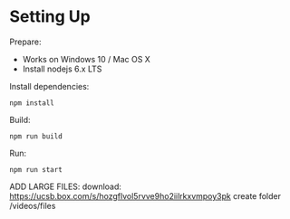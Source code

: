 # Setting Up
Prepare:
- Works on Windows 10 / Mac OS X 
- Install nodejs 6.x LTS

Install dependencies:

    npm install

Build:

    npm run build

Run:

    npm run start

ADD LARGE FILES:
download:
https://ucsb.box.com/s/hozgflvol5rvve9ho2iilrkxvmpoy3pk
create folder /videos/files


